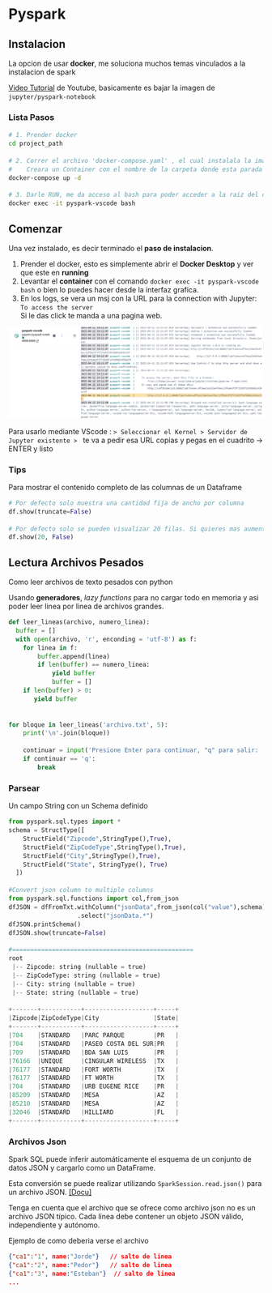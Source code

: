 # Pyspark

## Instalacion

La opcion de usar **docker**, me soluciona muchos temas vinculados a la instalacion de spark

[Video Tutorial](https://youtu.be/HqIt0I_QQ8g?si=3sIR7Anhi0MCQQjO) de Youtube, basicamente es bajar la imagen de `jupyter/pyspark-notebook`

### Lista Pasos

```sh
# 1. Prender docker
cd project_path

# 2. Correr el archivo 'docker-compose.yaml' , el cual instalala la imagen 'jupyter/pyspark-notebook'
#    Creara un Container con el nombre de la carpeta donde esta parada el archivo 'docker-compose.yaml' 
docker-compose up -d

# 3. Darle RUN, me da acceso al bash para poder acceder a la raiz del container.
docker exec -it pyspark-vscode bash
```



## Comenzar

Una vez instalado, es decir terminado el **paso de instalacion**.

1. Prender el docker, esto es simplemente abrir el **Docker Desktop** y ver que este en **running**
2. Levantar el **container** con el comando ``docker exec -it pyspark-vscode bash`` o bien lo puedes hacer desde la interfaz grafica.
3. En los logs, se vera un msj con la URL para la connection with Jupyter: <br> `To access the server` <br>Si le das click te manda a una pagina web.

![URL](data/url_pyspark.png)


Para usarlo mediante VScode : `> Seleccionar el Kernel > Servidor de Jupyter existente > ` te va a pedir esa URL copias y pegas en el cuadrito -> ENTER y listo





### Tips

Para mostrar el contenido completo de las columnas de un Dataframe
```python
# Por defecto solo muestra una cantidad fija de ancho por columna
df.show(truncate=False)

# Por defecto solo se pueden visualizar 20 filas. Si quieres mas aumenta el numero
df.show(20, False)
```

## Lectura Archivos Pesados

Como leer archivos de texto pesados con python

Usando **generadores**, *lazy functions* para no cargar todo en memoria y asi poder leer linea por linea de archivos grandes.

```py
def leer_lineas(archivo, numero_linea):
  buffer = []
  with open(archivo, 'r', enconding = 'utf-8') as f:
    for linea in f:
        buffer.append(linea)
        if len(buffer) == numero_linea:
            yield buffer
            buffer = []
    if len(buffer) > 0:
       yield buffer


for bloque in leer_lineas('archivo.txt', 5):
    print('\n'.join(bloque))

    continuar = input('Presione Enter para continuar, "q" para salir: ')
    if continuar == 'q':
        break
```


### Parsear

Un campo String con un Schema definido

```python
from pyspark.sql.types import *
schema = StructType([ 
    StructField("Zipcode",StringType(),True), 
    StructField("ZipCodeType",StringType(),True), 
    StructField("City",StringType(),True), 
    StructField("State", StringType(), True)
  ])

#Convert json column to multiple columns
from pyspark.sql.functions import col,from_json
dfJSON = dfFromTxt.withColumn("jsonData",from_json(col("value"),schema)) \
                   .select("jsonData.*")
dfJSON.printSchema()
dfJSON.show(truncate=False)

#==================================================
root
 |-- Zipcode: string (nullable = true)
 |-- ZipCodeType: string (nullable = true)
 |-- City: string (nullable = true)
 |-- State: string (nullable = true)

+-------+-----------+-------------------+-----+
|Zipcode|ZipCodeType|City               |State|
+-------+-----------+-------------------+-----+
|704    |STANDARD   |PARC PARQUE        |PR   |
|704    |STANDARD   |PASEO COSTA DEL SUR|PR   |
|709    |STANDARD   |BDA SAN LUIS       |PR   |
|76166  |UNIQUE     |CINGULAR WIRELESS  |TX   |
|76177  |STANDARD   |FORT WORTH         |TX   |
|76177  |STANDARD   |FT WORTH           |TX   |
|704    |STANDARD   |URB EUGENE RICE    |PR   |
|85209  |STANDARD   |MESA               |AZ   |
|85210  |STANDARD   |MESA               |AZ   |
|32046  |STANDARD   |HILLIARD           |FL   |
+-------+-----------+-------------------+-----+
```


### Archivos Json

Spark SQL puede inferir automáticamente el esquema de un conjunto de datos JSON y cargarlo como un DataFrame. 

Esta conversión se puede realizar utilizando `SparkSession.read.json()` para un archivo JSON. [[Docu]](https://spark.apache.org/docs/latest/sql-data-sources-json.html)  


Tenga en cuenta que el archivo que se ofrece como archivo json no es un archivo JSON típico. Cada línea debe contener un objeto JSON válido, independiente y autónomo.

Ejemplo de como deberia verse el archivo

```json
{"ca1":'1', name:"Jorde"}   // salto de linea
{"ca1":'2', name:"Pedor"}   // salto de linea
{"ca1":'3', name:"Esteban"}  // salto de linea
...
```